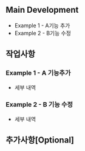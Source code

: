 ## Main Development
- Example 1 - A기능 추가
- Example 2 - B기능 수정

## 작업사항

### Example 1 - A 기능추가
- 세부 내역
### Example 2 - B 기능 수정
- 세부 내역

## 추가사항[Optional]



